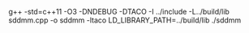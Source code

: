 g++ -std=c++11 -O3 -DNDEBUG -DTACO -I ../include -L../build/lib sddmm.cpp -o sddmm -ltaco
LD_LIBRARY_PATH=../build/lib ./sddmm